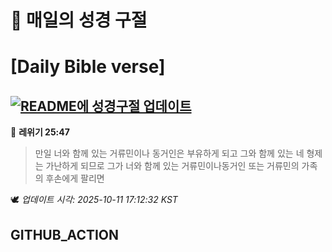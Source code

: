 # 🙏 매일의 성경 구절
# [Daily Bible verse]
## [![README에 성경구절 업데이트](https://github.com/DONGSUKA/first_test/actions/workflows/update-readme-bible.yml/badge.svg)](https://github.com/DONGSUKA/first_test/actions/workflows/update-readme-bible.yml)
<!-- START_BIBLE_VERSE -->
📖 **레위기 25:47**
> 만일 너와 함께 있는 거류민이나 동거인은 부유하게 되고 그와 함께 있는 네 형제는 가난하게 되므로 그가 너와 함께 있는 거류민이나동거인 또는 거류민의 가족의 후손에게 팔리면

🕊️ _업데이트 시각: 2025-10-11 17:12:32 KST_
  <!-- END_BIBLE_VERSE -->
## GITHUB_ACTION
